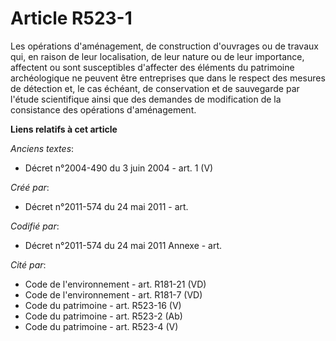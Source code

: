 # Article R523-1

Les opérations d'aménagement, de construction d'ouvrages ou de travaux qui, en raison de leur localisation, de leur nature ou
de leur importance, affectent ou sont susceptibles d'affecter des éléments du patrimoine archéologique ne peuvent être
entreprises que dans le respect des mesures de détection et, le cas échéant, de conservation et de sauvegarde par l'étude
scientifique ainsi que des demandes de modification de la consistance des opérations d'aménagement.

**Liens relatifs à cet article**

_Anciens textes_:

  - Décret n°2004-490 du 3 juin 2004 - art. 1 (V)

_Créé par_:

  - Décret n°2011-574 du 24 mai 2011  - art.

_Codifié par_:

  - Décret n°2011-574 du 24 mai 2011 Annexe - art.

_Cité par_:

  - Code de l'environnement - art. R181-21 (VD)
  - Code de l'environnement - art. R181-7 (VD)
  - Code du patrimoine - art. R523-16 (V)
  - Code du patrimoine - art. R523-2 (Ab)
  - Code du patrimoine - art. R523-4 (V)
